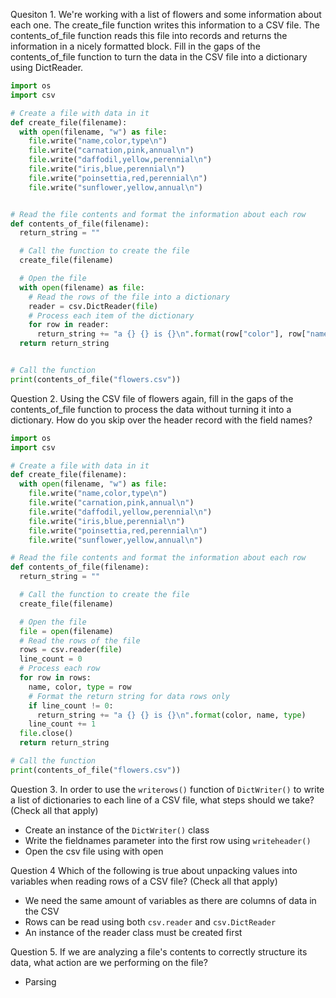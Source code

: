 Quesiton 1. We're working with a list of flowers and some information about each one. The create_file function writes this information to a CSV file. The contents_of_file function reads this file into records and returns the information in a nicely formatted block. Fill in the gaps of the contents_of_file function to turn the data in the CSV file into a dictionary using DictReader.

```python
import os
import csv

# Create a file with data in it
def create_file(filename):
  with open(filename, "w") as file:
    file.write("name,color,type\n")
    file.write("carnation,pink,annual\n")
    file.write("daffodil,yellow,perennial\n")
    file.write("iris,blue,perennial\n")
    file.write("poinsettia,red,perennial\n")
    file.write("sunflower,yellow,annual\n")


# Read the file contents and format the information about each row
def contents_of_file(filename):
  return_string = ""

  # Call the function to create the file 
  create_file(filename)

  # Open the file
  with open(filename) as file:
    # Read the rows of the file into a dictionary
    reader = csv.DictReader(file)
    # Process each item of the dictionary
    for row in reader:
      return_string += "a {} {} is {}\n".format(row["color"], row["name"], row["type"])
  return return_string


# Call the function
print(contents_of_file("flowers.csv"))
```

Question 2. Using the CSV file of flowers again, fill in the gaps of the contents_of_file function to process the data without turning it into a dictionary. How do you skip over the header record with the field names?

```python
import os
import csv

# Create a file with data in it
def create_file(filename):
  with open(filename, "w") as file:
    file.write("name,color,type\n")
    file.write("carnation,pink,annual\n")
    file.write("daffodil,yellow,perennial\n")
    file.write("iris,blue,perennial\n")
    file.write("poinsettia,red,perennial\n")
    file.write("sunflower,yellow,annual\n")

# Read the file contents and format the information about each row
def contents_of_file(filename):
  return_string = ""

  # Call the function to create the file 
  create_file(filename)

  # Open the file
  file = open(filename)
  # Read the rows of the file
  rows = csv.reader(file)
  line_count = 0
  # Process each row
  for row in rows:
    name, color, type = row
    # Format the return string for data rows only
    if line_count != 0:
      return_string += "a {} {} is {}\n".format(color, name, type)
    line_count += 1
  file.close()
  return return_string

# Call the function
print(contents_of_file("flowers.csv"))
```

Question 3. In order to use the `writerows()` function of `DictWriter()` to write a list of dictionaries to each line of a CSV file, what steps should we take? (Check all that apply)

- Create an instance of the `DictWriter()` class
- Write the fieldnames parameter into the first row using `writeheader()`
- Open the csv file using with open

Question 4 Which of the following is true about unpacking values into variables when reading rows of a CSV file? (Check all that apply)

- We need the same amount of variables as there are columns of data in the CSV 
- Rows can be read using both `csv.reader` and `csv.DictReader`
- An instance of the reader class must be created first

Question 5. If we are analyzing a file's contents to correctly structure its data, what action are we performing on the file?

- Parsing
